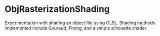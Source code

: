 # ObjRasterizationShading
Experimentation with shading an object file using GLSL. Shading methods implemented include Gouraud, Phong, and a simple silhouette shader.
